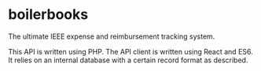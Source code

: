 # boilerbooks
The ultimate IEEE expense and reimbursement tracking system.

This API is written using PHP. The API client is written using React and ES6. It relies on an internal database with a certain record format as described.
